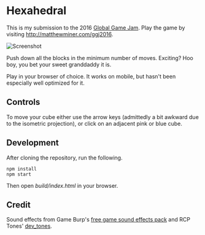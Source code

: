 # Hexahedral

This is my submission to the 2016 [Global Game Jam](http://globalgamejam.org/).
Play the game by visiting http://matthewminer.com/ggj2016.

![Screenshot](https://raw.github.com/mminer/ggj2016/master/screenshot.png)

Push down all the blocks in the minimum number of moves. Exciting? Hoo boy, you
bet your sweet granddaddy it is.

Play in your browser of choice. It works on mobile, but hasn't been especially
well optimized for it.


## Controls

To move your cube either use the arrow keys (admittedly a bit awkward due to
the isometric projection), or click on an adjacent pink or blue cube.


## Development

After cloning the repository, run the following.

    npm install
    npm start

Then open *build/index.html* in your browser.


## Credit

Sound effects from Game Burp's
[free game sound effects pack](http://www.gameburp.com/free-game-sound-fx/) and
RCP Tones' [dev_tones](http://rcptones.com/dev_tones/).
